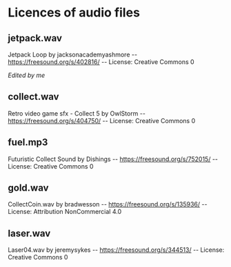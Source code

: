 # Licences of audio files

## jetpack.wav

Jetpack Loop by jacksonacademyashmore -- https://freesound.org/s/402816/ -- License: Creative Commons 0

_Edited by me_

## collect.wav

Retro video game sfx - Collect 5 by OwlStorm -- https://freesound.org/s/404750/ -- License: Creative Commons 0

## fuel.mp3

Futuristic Collect Sound by Dishings -- https://freesound.org/s/752015/ -- License: Creative Commons 0

## gold.wav

CollectCoin.wav by bradwesson -- https://freesound.org/s/135936/ -- License: Attribution NonCommercial 4.0

## laser.wav

Laser04.wav by jeremysykes -- https://freesound.org/s/344513/ -- License: Creative Commons 0

